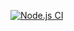 [![Node.js CI](https://github.com/Mkhululi97/settings-bill-expressjs/actions/workflows/node.js.yml/badge.svg)](https://github.com/Mkhululi97/settings-bill-expressjs/actions/workflows/node.js.yml)
